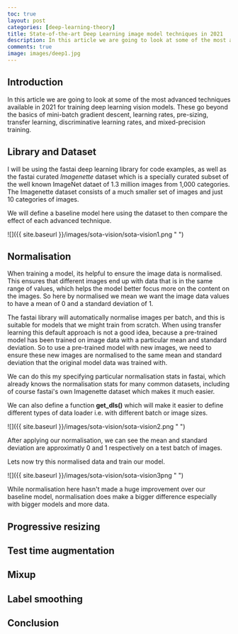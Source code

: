 ```yaml
---
toc: true
layout: post
categories: [deep-learning-theory]
title: State-of-the-art Deep Learning image model techniques in 2021
description: In this article we are going to look at some of the most advanced techniques available in 2021 for training deep learning vision models.
comments: true
image: images/deep1.jpg
---
```


## Introduction

In this article we are going to look at some of the most advanced techniques available in 2021 for training deep learning vision models. These go beyond the basics of mini-batch gradient descent, learning rates, pre-sizing, transfer learning, discriminative learning rates, and mixed-precision training.

## Library and Dataset

I will be using the fastai deep learning library for code examples, as well as the fastai curated *Imagenette* dataset which is a specially curated subset of the well known ImageNet dataet of 1.3 million images from 1,000 categories. The Imagenette dataset consists of a much smaller set of images and just 10 categories of images.

We will define a baseline model here using the dataset to then compare the effect of each advanced technique.

![]({{ site.baseurl }}/images/sota-vision/sota-vision1.png " ")

## Normalisation

When training a model, its helpful to ensure the image data is normalised. This ensures that different images end up with data that is in the same range of values, which helps the model better focus more on the content on the images. So here by normalised we mean we want the image data values to have a mean of 0 and a standard deviation of 1.

The fastai library will automatically normalise images per batch, and this is suitable for models that we might train from scratch. When using transfer learning this default approach is not a good idea, because a pre-trained model has been trained on image data with a particular mean and standard deviation. So to use a pre-trained model with new images, we need to ensure these new images are normalised to the same mean and standard deviation that the original model data was trained with.

We can do this my specifying particular normalisation stats in fastai, which already knows the normalisation stats for many common datasets, including of course fastai's own Imagenette dataset which makes it much easier.

We can also define a function **get_dls()** which will make it easier to define different types of data loader i.e. with different batch or image sizes.

![]({{ site.baseurl }}/images/sota-vision/sota-vision2.png " ")

After applying our normalisation, we can see the mean and standard deviation are approximatly 0 and 1 respectively on a test batch of images.

Lets now try this normalised data and train our model.

![]({{ site.baseurl }}/images/sota-vision/sota-vision3png " ")

While normalisation here hasn't made a huge improvement over our baseline model, normalisation does make a bigger difference especially with bigger models and more data.

## Progressive resizing

## Test time augmentation

## Mixup

## Label smoothing

## Conclusion
